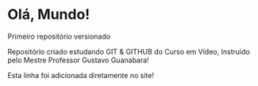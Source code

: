# Olá, Mundo!
 Primeiro repositório versionado

 Repositório criado estudando GIT & GITHUB do Curso em Vídeo, Instruido pelo Mestre Professor Gustavo Guanabara!

Esta linha foi adicionada diretamente no site! 
